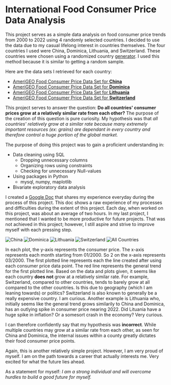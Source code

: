 # International Food Consumer Price Data Analysis

This project serves as a simple data analysis on food consumer price trends from 2000 to 2022 using 4 randomly selected countries. I decided to use the data due to my casual lifelong interest in countries themselves. The four countries I used were China, Dominica, Lithuania, and Switzerland. These countries were chosen using a randomized country [generator](https://random.country/). I used this method because it is similar to getting a random sample.

Here are the data sets I retrieved for each country:
- [AmeriGEO Food Consumer Price Data Set for **China**](https://data.amerigeoss.org/dataset/faostat-prices-for-china)
- [AmeriGEO Food Consumer Price Data Set for **Dominica**](https://data.amerigeoss.org/dataset/faostat-prices-for-dominica)
- [AmeriGEO Food Consumer Price Data Set for **Lithuania**](https://data.amerigeoss.org/dataset/faostat-prices-for-lithuania)
- [AmeriGEO Food Consumer Price Data Set for **Switzerland**](https://data.amerigeoss.org/dataset/faostat-prices-for-switzerland) 

This project serves to answer the question: **Do all countries' consumer prices grow at a relatively similar rate from each other?** The purpose of the creation of this question is pure curiosity. My hypothesis was that *all countries' relatively grow at a similar rate because many extremely important resources (ex: grains) are dependant in every country and therefore control a huge portion of the global market.*

The purpose of doing this project was to gain a proficient understanding in:
- Data cleaning using SQL
  -  Dropping unnecessary columns
  -  Organizing rows using constraints
  -  Checking for unnecessary Null-values
- Using packages in Python
  - mysql, numpy, maplotlib
- Bivariate exploratory data analysis

I created a [Google Doc](https://docs.google.com/document/d/197OT6UtGHxVGGiH3_0AEhvGZ4uQXju0cs5PN_qDE04E/edit?usp=sharing) that shares my experience everyday during the process of this project. This doc shows a raw experience of my processes and difficulties during the extent of this project. Each day, when worked on this project, was about an average of two hours. In my last project, I mentioned that I wanted to be more productive for future projects. That was not achieved in this project; however, I still aspire and strive to improve myself with each pressing step.

![China](https://cdn.discordapp.com/attachments/938667785679147030/1154188809072807966/wdQjccOcvYAKAAAAABJRU5ErkJggg.png)
![Dominica](https://cdn.discordapp.com/attachments/938667785679147030/1154188886331899914/IDXr18jOzvboT9aqNFo8NNPP6G6uhparRYzZ86EyWRyHWJyDlU0vEhOBEREZEb4j07RERE5NbY7BAREZFbY7NDREREbo3NDhEREbk1NjtERETk1tjsEBERkVtjs0NERERujc0OERERuTU2O0REROTW2OwQERGRW2OzQ0RERG6NzQ4RERG5tX8AFSAkukvSQ34AAAAASUVORK5CYII.png)
![Lithuania](https://cdn.discordapp.com/attachments/938667785679147030/1154188911380267028/sEBERkVdjsUNERERejcUOEREReTUWO0REROTVWOwQERGRV2OxQ0RERF6NxQ4RERF5NRY7RERE5NVY7BAREZFXY7FDREREXo3FDhEREXk1FjtERETk1f4BM81YZGrZtkYAAAAASUVORK5CYII.png)
![Switzerland](https://cdn.discordapp.com/attachments/938667785679147030/1154188969299427349/ljFkd7mmhjUAAAAASUVORK5CYII.png)
![All Countries](https://cdn.discordapp.com/attachments/938667785679147030/1154188999729094666/cY9OnT6ewsJC77rqLw4cP07lzZ5YtW0b9vXdvv6gQYNYuHAhV199NYcOHWLOnDluTT4WFhbGhAkT2LVrF7Vr16Znz54sWLDA7dcVEd9RuSEV4TBFDZ0iIiIiAUh9dkRERCSgKdkRERGRgKZkR0RERAKakh0REREJaEp2REREJKAp2REREZGApmRHREREApqSHREREQloSnZEREQkoCnZERERkYCmZEdEREQC2v8HkNKNhgxYbDIAAAAASUVORK5CYII.png)

In each plot, the y-axis represents the consumer price. The x-axis represents each month starting from 01/2000. So 2 on the x-axis represents 03/2000. The first plotted line represents each the line created after using each consumer price data point. The red line represents the general trend for the first plotted line. Based on the data and plots given, it seems like each country **does not** grow at a relatively similar rate. For example, Switzerland, compared to other countries, tends to barely grow at all compared to the other countries. Is this due to geography (which I am leaning towards) or politics? Switzerland is also known to generally be a really expensive country. I am curious. Another example is Lithuania who, initially seems like the general trend grows similarily to China and Dominica, has an outlying spike in consumer price nearing 2022. Did Lituania have a huge spike in inflation? Or a somesort crash in the economy? Very curious. 

I can therefore confidently say that my hypothesis was **incorrect**. While multiple countries may grow at a similar rate from each other, as seen for China and Dominica, the internal issues within a county greatly dictates their food consumer price points.

Again, this is another relatively simple project. However, I am very proud of myself. I am on the path towards a career that actually interests me. Very excited for what the future lies ahead.

As a statement for myself: *I am a strong individual and will overcome hurdles to build a good future for myself.*
